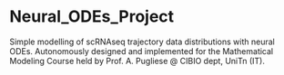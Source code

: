 # Neural_ODEs_Project
Simple modelling of scRNAseq trajectory data distributions with neural ODEs. Autonomously designed and implemented for the Mathematical Modeling Course held by Prof. A. Pugliese @ CIBIO dept, UniTn (IT). 
